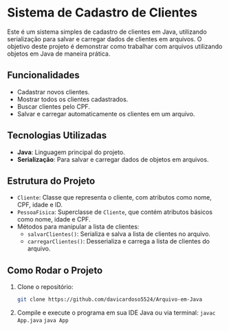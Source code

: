 # Sistema de Cadastro de Clientes

Este é um sistema simples de cadastro de clientes em Java, utilizando serialização para salvar e carregar dados de clientes em arquivos. O objetivo deste projeto é demonstrar como trabalhar com arquivos utilizando objetos em Java de maneira prática.

## Funcionalidades

- Cadastrar novos clientes.
- Mostrar todos os clientes cadastrados.
- Buscar clientes pelo CPF.
- Salvar e carregar automaticamente os clientes em um arquivo.

## Tecnologias Utilizadas

- **Java**: Linguagem principal do projeto.
- **Serialização**: Para salvar e carregar dados de objetos em arquivos.

## Estrutura do Projeto

- `Cliente`: Classe que representa o cliente, com atributos como nome, CPF, idade e ID.
- `PessoaFisica`: Superclasse de `Cliente`, que contém atributos básicos como nome, idade e CPF.
- Métodos para manipular a lista de clientes:
  - `salvarClientes()`: Serializa e salva a lista de clientes no arquivo.
  - `carregarClientes()`: Desserializa e carrega a lista de clientes do arquivo.

## Como Rodar o Projeto

1. Clone o repositório:
   ```bash
   git clone https://github.com/davicardoso5524/Arquivo-em-Java

2. Compile e execute o programa em sua IDE Java ou via terminal:
`javac App.java`
`java App`

